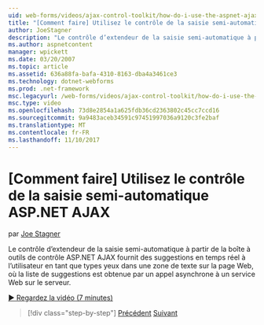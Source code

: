 ```yaml
---
uid: web-forms/videos/ajax-control-toolkit/how-do-i-use-the-aspnet-ajax-autocomplete-control
title: "[Comment faire] Utilisez le contrôle de la saisie semi-automatique ASP.NET AJAX | Documents Microsoft"
author: JoeStagner
description: "Le contrôle d’extendeur de la saisie semi-automatique à partir de la boîte à outils de contrôle ASP.NET AJAX fournit des suggestions en temps réel à l’utilisateur en tant que types yeux dans une zone de texte sur la nous..."
ms.author: aspnetcontent
manager: wpickett
ms.date: 03/20/2007
ms.topic: article
ms.assetid: 636a88fa-bafa-4310-8163-dba4a3461ce3
ms.technology: dotnet-webforms
ms.prod: .net-framework
msc.legacyurl: /web-forms/videos/ajax-control-toolkit/how-do-i-use-the-aspnet-ajax-autocomplete-control
msc.type: video
ms.openlocfilehash: 73d8e2854a1a625fdb36cd2363802c45cc7ccd16
ms.sourcegitcommit: 9a9483aceb34591c97451997036a9120c3fe2baf
ms.translationtype: MT
ms.contentlocale: fr-FR
ms.lasthandoff: 11/10/2017
---
```

<a name="how-do-i-use-the-aspnet-ajax-autocomplete-control"></a>[Comment faire] Utilisez le contrôle de la saisie semi-automatique ASP.NET AJAX
====================
par [Joe Stagner](https://github.com/JoeStagner)

Le contrôle d’extendeur de la saisie semi-automatique à partir de la boîte à outils de contrôle ASP.NET AJAX fournit des suggestions en temps réel à l’utilisateur en tant que types yeux dans une zone de texte sur la page Web, où la liste de suggestions est obtenue par un appel asynchrone à un service Web sur le serveur.

[&#9654; Regardez la vidéo (7 minutes)](https://channel9.msdn.com/Blogs/ASP-NET-Site-Videos/how-do-i-use-the-aspnet-ajax-autocomplete-control)

>[!div class="step-by-step"]
[Précédent](how-do-i-use-the-aspnet-ajax-slider-control.md)
[Suivant](how-do-i-configure-the-aspnet-ajax-calendar-control.md)
